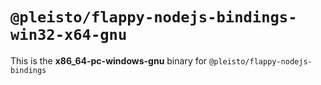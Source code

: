 # `@pleisto/flappy-nodejs-bindings-win32-x64-gnu`

This is the **x86_64-pc-windows-gnu** binary for `@pleisto/flappy-nodejs-bindings`
